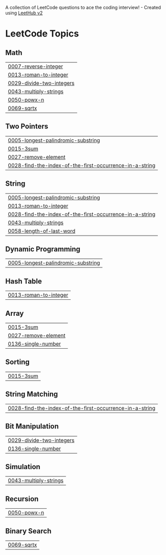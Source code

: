 A collection of LeetCode questions to ace the coding interview! - Created using [LeetHub v2](https://github.com/arunbhardwaj/LeetHub-2.0)
<!---LeetCode Topics Start-->
# LeetCode Topics
## Math
|  |
| ------- |
| [0007-reverse-integer](https://github.com/mamta519github/Leetcode/tree/master/0007-reverse-integer) |
| [0013-roman-to-integer](https://github.com/mamta519github/Leetcode/tree/master/0013-roman-to-integer) |
| [0029-divide-two-integers](https://github.com/mamta519github/Leetcode/tree/master/0029-divide-two-integers) |
| [0043-multiply-strings](https://github.com/mamta519github/Leetcode/tree/master/0043-multiply-strings) |
| [0050-powx-n](https://github.com/mamta519github/Leetcode/tree/master/0050-powx-n) |
| [0069-sqrtx](https://github.com/mamta519github/Leetcode/tree/master/0069-sqrtx) |
## Two Pointers
|  |
| ------- |
| [0005-longest-palindromic-substring](https://github.com/mamta519github/Leetcode/tree/master/0005-longest-palindromic-substring) |
| [0015-3sum](https://github.com/mamta519github/Leetcode/tree/master/0015-3sum) |
| [0027-remove-element](https://github.com/mamta519github/Leetcode/tree/master/0027-remove-element) |
| [0028-find-the-index-of-the-first-occurrence-in-a-string](https://github.com/mamta519github/Leetcode/tree/master/0028-find-the-index-of-the-first-occurrence-in-a-string) |
## String
|  |
| ------- |
| [0005-longest-palindromic-substring](https://github.com/mamta519github/Leetcode/tree/master/0005-longest-palindromic-substring) |
| [0013-roman-to-integer](https://github.com/mamta519github/Leetcode/tree/master/0013-roman-to-integer) |
| [0028-find-the-index-of-the-first-occurrence-in-a-string](https://github.com/mamta519github/Leetcode/tree/master/0028-find-the-index-of-the-first-occurrence-in-a-string) |
| [0043-multiply-strings](https://github.com/mamta519github/Leetcode/tree/master/0043-multiply-strings) |
| [0058-length-of-last-word](https://github.com/mamta519github/Leetcode/tree/master/0058-length-of-last-word) |
## Dynamic Programming
|  |
| ------- |
| [0005-longest-palindromic-substring](https://github.com/mamta519github/Leetcode/tree/master/0005-longest-palindromic-substring) |
## Hash Table
|  |
| ------- |
| [0013-roman-to-integer](https://github.com/mamta519github/Leetcode/tree/master/0013-roman-to-integer) |
## Array
|  |
| ------- |
| [0015-3sum](https://github.com/mamta519github/Leetcode/tree/master/0015-3sum) |
| [0027-remove-element](https://github.com/mamta519github/Leetcode/tree/master/0027-remove-element) |
| [0136-single-number](https://github.com/mamta519github/Leetcode/tree/master/0136-single-number) |
## Sorting
|  |
| ------- |
| [0015-3sum](https://github.com/mamta519github/Leetcode/tree/master/0015-3sum) |
## String Matching
|  |
| ------- |
| [0028-find-the-index-of-the-first-occurrence-in-a-string](https://github.com/mamta519github/Leetcode/tree/master/0028-find-the-index-of-the-first-occurrence-in-a-string) |
## Bit Manipulation
|  |
| ------- |
| [0029-divide-two-integers](https://github.com/mamta519github/Leetcode/tree/master/0029-divide-two-integers) |
| [0136-single-number](https://github.com/mamta519github/Leetcode/tree/master/0136-single-number) |
## Simulation
|  |
| ------- |
| [0043-multiply-strings](https://github.com/mamta519github/Leetcode/tree/master/0043-multiply-strings) |
## Recursion
|  |
| ------- |
| [0050-powx-n](https://github.com/mamta519github/Leetcode/tree/master/0050-powx-n) |
## Binary Search
|  |
| ------- |
| [0069-sqrtx](https://github.com/mamta519github/Leetcode/tree/master/0069-sqrtx) |
<!---LeetCode Topics End-->